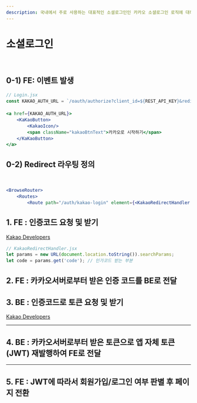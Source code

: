 ```yaml
---
description: 국내에서 주로 사용하는 대표적인 소셜로그인인 카카오 소셜로그인 로직에 대해 알아봅시다.
---
```


# 소셜로그인

<figure><img src="../.gitbook/assets/스크린샷 2022-05-30 오후 9.10.34.png" alt=""><figcaption></figcaption></figure>

## **0-1) FE: 이벤트 발생**

```jsx
// Login.jsx
const KAKAO_AUTH_URL = `/oauth/authorize?client_id=${REST_API_KEY}&redirect_uri=${REDIRECT_URI}&response_type=code`

<a href={KAKAO_AUTH_URL}>
	<KaKaoButton>
		<KakaoIcon/>
		<span className="kakaoBtnText">카카오로 시작하기</span>
	</KaKaoButton>
</a>
```

## **0-2) Redirect 라우팅 정의**

<figure><img src="../.gitbook/assets/스크린샷 2022-10-22 오후 2.56.39.png" alt=""><figcaption></figcaption></figure>

```jsx
<BrowseRouter>
	<Routes>
		<Route path="/auth/kakao-login" element={<KakaoRedirectHandler />} />
```

## **1. FE : 인증코드 요청 및 받기**

[Kakao Developers](https://developers.kakao.com/docs/latest/ko/kakaologin/rest-api#request-code)

```jsx
// KakaoRedirectHandler.jsx
let params = new URL(document.location.toString()).searchParams;
let code = params.get('code'); // 인가코드 받는 부분
```

## **2. FE : 카카오서버로부터 받은 인증 코드를 BE로 전달**



## **3. BE : 인증코드로 토큰 요청 및 받기**

[Kakao Developers](https://developers.kakao.com/docs/latest/ko/kakaologin/rest-api#request-token)

****

## **4. BE : 카카오서버로부터 받은 토큰으로 앱 자체 토큰(JWT) 재발행하여 FE로 전달**

****

## **5. FE : JWT에 따라서 회원가입/로그인 여부 판별 후 페이지 전환**
